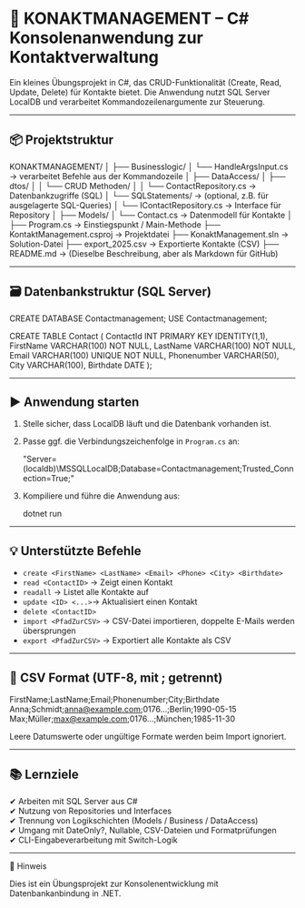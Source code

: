 # 📁 KONAKTMANAGEMENT – C# Konsolenanwendung zur Kontaktverwaltung

Ein kleines Übungsprojekt in C#, das CRUD-Funktionalität (Create, Read, Update, Delete) für Kontakte bietet. Die Anwendung nutzt SQL Server LocalDB und verarbeitet Kommandozeilenargumente zur Steuerung.

---

## 📦 Projektstruktur

KONAKTMANAGEMENT/
│
├── Businesslogic/
│ └── HandleArgsInput.cs → verarbeitet Befehle aus der Kommandozeile
│
├── DataAccess/
│ ├── dtos/
│ │ └── CRUD Methoden/
│ │ └── ContactRepository.cs → Datenbankzugriffe (SQL)
│ └── SQLStatements/ → (optional, z.B. für ausgelagerte SQL-Queries)
│ └── IContactRepository.cs → Interface für Repository
│
├── Models/
│ └── Contact.cs → Datenmodell für Kontakte
│
├── Program.cs → Einstiegspunkt / Main-Methode
├── KontaktManagement.csproj → Projektdatei
├── KonaktManagement.sln → Solution-Datei
├── export_2025.csv → Exportierte Kontakte (CSV)
├── README.md → (Dieselbe Beschreibung, aber als Markdown für GitHub)

---

## 🗃 Datenbankstruktur (SQL Server)

CREATE DATABASE Contactmanagement;
USE Contactmanagement;

CREATE TABLE Contact (
ContactId INT PRIMARY KEY IDENTITY(1,1),
FirstName VARCHAR(100) NOT NULL,
LastName VARCHAR(100) NOT NULL,
Email VARCHAR(100) UNIQUE NOT NULL,
Phonenumber VARCHAR(50),
City VARCHAR(100),
Birthdate DATE
);

---

## ▶ Anwendung starten

1. Stelle sicher, dass LocalDB läuft und die Datenbank vorhanden ist.
2. Passe ggf. die Verbindungszeichenfolge in `Program.cs` an:

   "Server=(localdb)\\MSSQLLocalDB;Database=Contactmanagement;Trusted_Connection=True;"

3. Kompiliere und führe die Anwendung aus:

   dotnet run <befehl> <parameter>

---

## 💡 Unterstützte Befehle

- `create <FirstName> <LastName> <Email> <Phone> <City> <Birthdate>`
- `read <ContactID>` → Zeigt einen Kontakt
- `readall` → Listet alle Kontakte auf
- `update <ID> <...>`→ Aktualisiert einen Kontakt
- `delete <ContactID>`
- `import <PfadZurCSV>` → CSV-Datei importieren, doppelte E-Mails werden übersprungen
- `export <PfadZurCSV>` → Exportiert alle Kontakte als CSV

---

## 📌 CSV Format (UTF-8, mit ; getrennt)

FirstName;LastName;Email;Phonenumber;City;Birthdate  
Anna;Schmidt;anna@example.com;0176...;Berlin;1990-05-15  
Max;Müller;max@example.com;0176...;München;1985-11-30

Leere Datumswerte oder ungültige Formate werden beim Import ignoriert.

---

## 📚 Lernziele

✔ Arbeiten mit SQL Server aus C#  
✔ Nutzung von Repositories und Interfaces  
✔ Trennung von Logikschichten (Models / Business / DataAccess)  
✔ Umgang mit DateOnly?, Nullable, CSV-Dateien und Formatprüfungen  
✔ CLI-Eingabeverarbeitung mit Switch-Logik

---

📝 Hinweis

Dies ist ein Übungsprojekt zur Konsolenentwicklung mit Datenbankanbindung in .NET.
